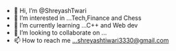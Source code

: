 - 👋 Hi, I’m @ShreyashTwari
- 👀 I’m interested in ...Tech,Finance and Chess
- 🌱 I’m currently learning ...C++ and Web dev
- 💞️ I’m looking to collaborate on ...
- 📫 How to reach me ...shreyashtiwari3330@gmail.com

<!---
ShreyashTwari/ShreyashTwari is a ✨ special ✨ repository because its `README.md` (this file) appears on your GitHub profile.
You can click the Preview link to take a look at your changes.
--->
